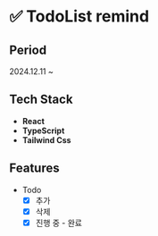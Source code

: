 # ✅ TodoList remind

## Period
2024.12.11 ~

## Tech Stack
  - **React**
  - **TypeScript**
  - **Tailwind Css**

## Features
   - Todo 
     - [x] 추가
     - [x] 삭제
     - [x] 진행 중 - 완료
